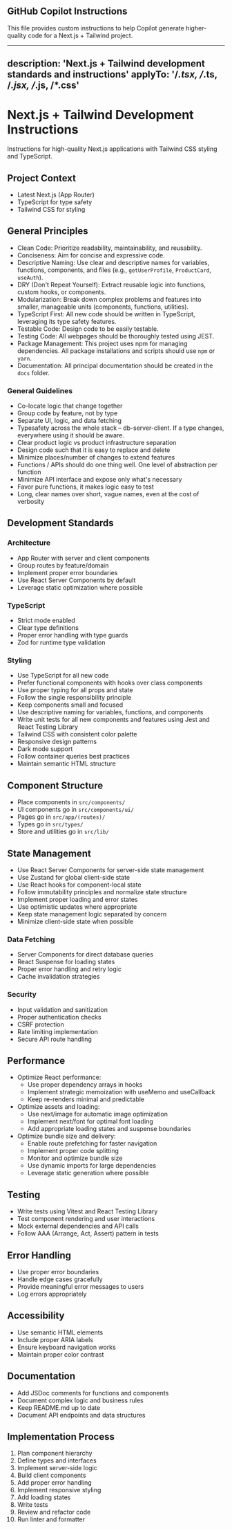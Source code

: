 ## GitHub Copilot Instructions

This file provides custom instructions to help Copilot generate higher-quality code for 
a Next.js + Tailwind project.

---
description: 'Next.js + Tailwind development standards and instructions'
applyTo: '/*.tsx, /*.ts, /*.jsx, /*.js, /*.css'
---

# Next.js + Tailwind Development Instructions

Instructions for high-quality Next.js applications with Tailwind CSS styling and TypeScript.

## Project Context

- Latest Next.js (App Router)
- TypeScript for type safety
- Tailwind CSS for styling

## General Principles

- Clean Code: Prioritize readability, maintainability, and reusability.
- Conciseness: Aim for concise and expressive code.
- Descriptive Naming: Use clear and descriptive names for variables, functions, components, and files (e.g., `getUserProfile`, `ProductCard`, `useAuth`).
- DRY (Don't Repeat Yourself): Extract reusable logic into functions, custom hooks, or components.
- Modularization: Break down complex problems and features into smaller, manageable units (components, functions, utilities).
- TypeScript First: All new code should be written in TypeScript, leveraging its type safety features.
- Testable Code: Design code to be easily testable.
- Testing Code: All webpages should be thoroughly tested using JEST.
- Package Management: This project uses npm for managing dependencies. All package installations and scripts should use `npm` or `yarn`.
- Documentation: All principal documentation should be created in the `docs` folder.

### General Guidelines

- Co-locate logic that change together
- Group code by feature, not by type
- Separate UI, logic, and data fetching
- Typesafety across the whole stack – db-server-client. If a type changes, everywhere using it should be aware.
- Clear product logic vs product infrastructure separation
- Design code such that it is easy to replace and delete
- Minimize places/number of changes to extend features
- Functions / APIs should do one thing well. One level of abstraction per function
- Minimize API interface and expose only what's necessary
- Favor pure functions, it makes logic easy to test
- Long, clear names over short, vague names, even at the cost of verbosity

## Development Standards

### Architecture
- App Router with server and client components
- Group routes by feature/domain
- Implement proper error boundaries
- Use React Server Components by default
- Leverage static optimization where possible

### TypeScript
- Strict mode enabled
- Clear type definitions
- Proper error handling with type guards
- Zod for runtime type validation

### Styling
- Use TypeScript for all new code
- Prefer functional components with hooks over class components
- Use proper typing for all props and state
- Follow the single responsibility principle
- Keep components small and focused
- Use descriptive naming for variables, functions, and components
- Write unit tests for all new components and features using Jest and React Testing Library
- Tailwind CSS with consistent color palette
- Responsive design patterns
- Dark mode support
- Follow container queries best practices
- Maintain semantic HTML structure

## Component Structure
- Place components in `src/components/`
- UI components go in `src/components/ui/`
- Pages go in `src/app/(routes)/`
- Types go in `src/types/`
- Store and utilities go in `src/lib/`

## State Management
- Use React Server Components for server-side state management
- Use Zustand for global client-side state
- Use React hooks for component-local state
- Follow immutability principles and normalize state structure
- Implement proper loading and error states
- Use optimistic updates where appropriate
- Keep state management logic separated by concern
- Minimize client-side state when possible

### Data Fetching
- Server Components for direct database queries
- React Suspense for loading states
- Proper error handling and retry logic
- Cache invalidation strategies

### Security
- Input validation and sanitization
- Proper authentication checks
- CSRF protection
- Rate limiting implementation
- Secure API route handling

## Performance
- Optimize React performance:
  - Use proper dependency arrays in hooks
  - Implement strategic memoization with useMemo and useCallback
  - Keep re-renders minimal and predictable
- Optimize assets and loading:
  - Use next/image for automatic image optimization
  - Implement next/font for optimal font loading
  - Add appropriate loading states and suspense boundaries
- Optimize bundle size and delivery:
  - Enable route prefetching for faster navigation
  - Implement proper code splitting
  - Monitor and optimize bundle size
  - Use dynamic imports for large dependencies
  - Leverage static generation where possible

## Testing
- Write tests using Vitest and React Testing Library
- Test component rendering and user interactions
- Mock external dependencies and API calls
- Follow AAA (Arrange, Act, Assert) pattern in tests

## Error Handling
- Use proper error boundaries
- Handle edge cases gracefully
- Provide meaningful error messages to users
- Log errors appropriately

## Accessibility
- Use semantic HTML elements
- Include proper ARIA labels
- Ensure keyboard navigation works
- Maintain proper color contrast

## Documentation
- Add JSDoc comments for functions and components
- Document complex logic and business rules
- Keep README.md up to date
- Document API endpoints and data structures

## Implementation Process
1. Plan component hierarchy
2. Define types and interfaces
3. Implement server-side logic
4. Build client components
5. Add proper error handling
6. Implement responsive styling
7. Add loading states
8. Write tests
9. Review and refactor code
10. Run linter and formatter